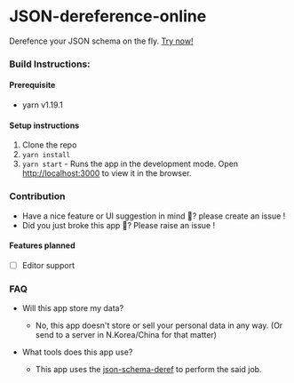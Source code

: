 # JSON-dereference-online

Derefence your JSON schema on the fly. [Try now!](https://fcmtest1-2ba38.web.app)

### Build Instructions:

#### Prerequisite
- yarn v1.19.1

#### Setup instructions
1. Clone the repo
2. `yarn install`
3. `yarn start` - Runs the app in the development mode. Open [http://localhost:3000](http://localhost:3000) to view it in the browser.

### Contribution
- Have a nice feature or UI suggestion in mind 🎉? please create an issue !
- Did you just broke this app 🤨? Please raise an issue !

#### Features planned
- [ ] Editor support

### FAQ
- Will this app store my data?
  - No, this app doesn't store or sell your personal data in any way. (Or send to a server in N.Korea/China for that matter)

- What tools does this app use?
  - This app uses the [json-schema-deref](https://github.com/cvent/json-schema-deref) to perform the said job.

